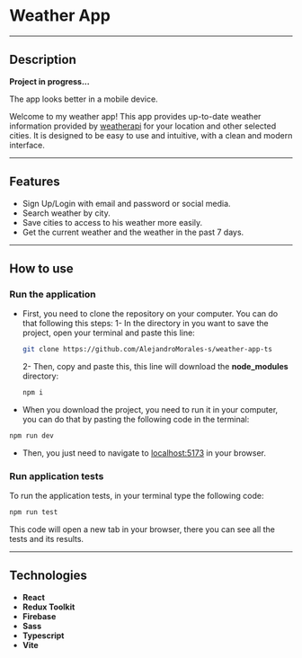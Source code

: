 # Weather App

---

## Description

**Project in progress...**

The app looks better in a mobile device.

Welcome to my weather app! This app provides up-to-date weather information provided by [weatherapi](https://www.weatherapi.com/) for your location and other selected cities. It is designed to be easy to use and intuitive, with a clean and modern interface.

---

## Features

* Sign Up/Login with email and password or social media.
* Search weather by city.
* Save cities to access to his weather more easily.
* Get the current weather and the weather in the past 7 days.

---

## How to use

### Run the application

* First, you need to clone the repository on your computer. You can do that following this steps:
  1- In the directory in you want to save the project, open your terminal and paste this line:

  ```bash
  git clone https://github.com/AlejandroMorales-s/weather-app-ts  
  ```

  2- Then, copy and paste this, this line will download the **node_modules** directory:

  ```bash
  npm i
  ```

* When you  download the project, you need to run it in your computer, you can do that by pasting the following code in the terminal:

```bash
npm run dev
```

* Then, you just need to navigate to [localhost:5173](http://localhost:5173/) in your browser.

### Run application tests

To run the application tests, in your terminal type the following code:

```bash
npm run test
```

This code will open a new tab in your browser, there you can see all the tests and its results.

---

## Technologies

* **React**
* **Redux Toolkit**
* **Firebase**
* **Sass**
* **Typescript**
* **Vite**
